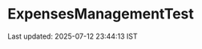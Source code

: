 # ExpensesManagementTest














































































Last updated: 2025-07-12 23:44:13 IST
